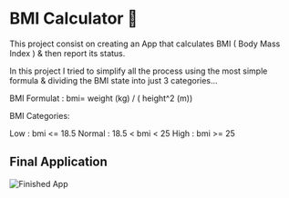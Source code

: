 


# BMI Calculator 💪

This project consist on creating an App that calculates BMI ( Body Mass Index ) & then report its status. </br>

In this project I tried to simplify all the process using the most simple formula & dividing the BMI state into just 3 categories...

BMI Formulat : bmi= weight (kg) / ( height^2 (m))

BMI Categories:

Low : bmi <= 18.5
Normal : 18.5 < bmi < 25
High : bmi >= 25

## Final Application
![Finished App](https://github.com/londonappbrewery/Images/blob/master/bmi-calc-demo.gif)


